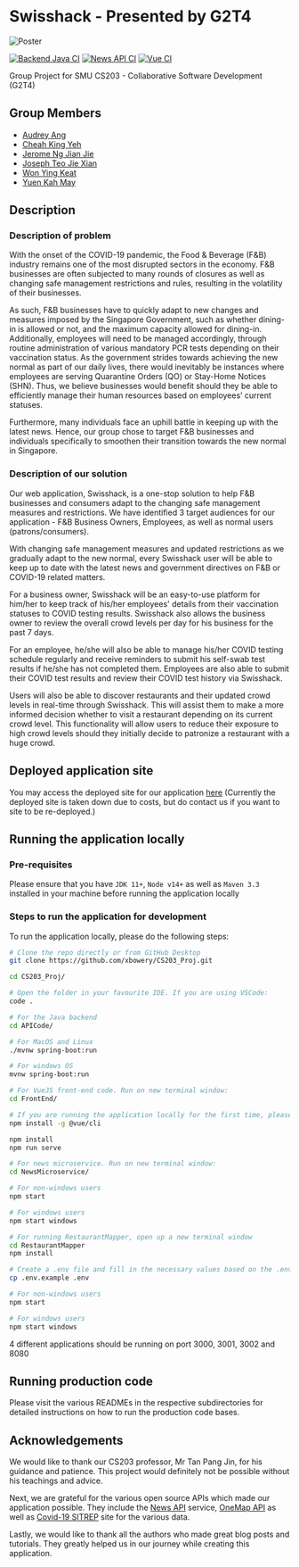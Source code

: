 # Swisshack - Presented by G2T4

![Poster](https://user-images.githubusercontent.com/69230356/141650414-5cf1979d-ec6e-4a8a-ac87-74636b8287a8.png)

[![Backend Java CI](https://github.com/xbowery/CS203_Proj/actions/workflows/apiCode_CI.yml/badge.svg)](https://github.com/xbowery/CS203_Proj/actions/workflows/apiCode_CI.yml)
[![News API CI](https://github.com/xbowery/CS203_Proj/actions/workflows/news_CI.yml/badge.svg)](https://github.com/xbowery/CS203_Proj/actions/workflows/news_CI.yml)
[![Vue CI](https://github.com/xbowery/CS203_Proj/actions/workflows/vue_ci.yml/badge.svg)](https://github.com/xbowery/CS203_Proj/actions/workflows/vue_ci.yml)

Group Project for SMU CS203 - Collaborative Software Development (G2T4)

## Group Members

- [Audrey Ang](https://github.com/audreyangg)
- [Cheah King Yeh](https://github.com/xbowery)
- [Jerome Ng Jian Jie](https://github.com/RandomBoiBoi)
- [Joseph Teo Jie Xian](https://github.com/josephishwite)
- [Won Ying Keat](https://github.com/wonyk)
- [Yuen Kah May](https://github.com/yuenkm40)

## Description

### Description of problem

With the onset of the COVID-19 pandemic, the Food & Beverage (F&B) industry remains one of the most disrupted sectors in the economy. F&B businesses are often subjected to many rounds of closures as well as changing safe management restrictions and rules, resulting in the volatility of their businesses.
 
As such, F&B businesses have to quickly adapt to new changes and measures imposed by the Singapore Government, such as whether dining-in is allowed or not, and the maximum capacity allowed for dining-in. Additionally, employees will need to be managed accordingly, through routine administration of various mandatory PCR tests depending on their vaccination status. As the government strides towards achieving the new normal as part of our daily lives, there would inevitably be instances where employees are serving Quarantine Orders (QO) or Stay-Home Notices (SHN). Thus, we believe businesses would benefit should they be able to efficiently manage their human resources based on employees’ current statuses. 

Furthermore, many individuals face an uphill battle in keeping up with the latest news. Hence, our group chose to target F&B businesses and individuals specifically to smoothen their transition towards the new normal in Singapore.

### Description of our solution

Our web application, Swisshack, is a one-stop solution to help F&B businesses and consumers adapt to the changing safe management measures and restrictions. We have identified 3 target audiences for our application - F&B Business Owners, Employees, as well as normal users (patrons/consumers).

With changing safe management measures and updated restrictions as we gradually adapt to the new normal, every Swisshack user will be able to keep up to date with the latest news and government directives on F&B or COVID-19 related matters. 

For a business owner, Swisshack will be an easy-to-use platform for him/her to keep track of his/her employees' details from their vaccination statuses to COVID testing results. Swisshack also allows the business owner to review the overall crowd levels per day for his business for the past 7 days.

For an employee, he/she will also be able to manage his/her COVID testing schedule regularly and receive reminders to submit his self-swab test results if he/she has not completed them. Employees are also able to submit their COVID test results and review their COVID test history via Swisshack. 

Users will also be able to discover restaurants and their updated crowd levels in real-time through Swisshack. This will assist them to make a more informed decision whether to visit a restaurant depending on its current crowd level. This functionality will allow users to reduce their exposure to high crowd levels should they initially decide to patronize a restaurant with a huge crowd.

## Deployed application site

You may access the deployed site for our application [here](https://happy-stone-0f3668c00.azurestaticapps.net) (Currently the deployed site is taken down due to costs, but do contact us if you want to site to be re-deployed.)

## Running the application locally

### Pre-requisites

Please ensure that you have `JDK 11+`, `Node v14+` as well as `Maven 3.3` installed in your machine before running the application locally

### Steps to run the application for development

To run the application locally, please do the following steps:

```bash
# Clone the repo directly or from GitHub Desktop
git clone https://github.com/xbowery/CS203_Proj.git

cd CS203_Proj/

# Open the folder in your favourite IDE. If you are using VSCode:
code .

# For the Java backend
cd APICode/

# For MacOS and Linux
./mvnw spring-boot:run 

# For windows OS
mvnw spring-boot:run

# For VueJS front-end code. Run on new terminal window:
cd FrontEnd/

# If you are running the application locally for the first time, please run the following command first:
npm install -g @vue/cli

npm install
npm run serve

# For news microservice. Run on new terminal window:
cd NewsMicroservice/

# For non-windows users
npm start 

# For windows users
npm start windows

# For running RestaurantMapper, open up a new terminal window
cd RestaurantMapper
npm install

# Create a .env file and fill in the necessary values based on the .env.example file
cp .env.example .env

# For non-windows users
npm start 

# For windows users
npm start windows
```

4 different applications should be running on port 3000, 3001, 3002 and 8080

## Running production code

Please visit the various READMEs in the respective subdirectories for detailed instructions on how to run the production code bases.

## Acknowledgements

We would like to thank our CS203 professor, Mr Tan Pang Jin, for his guidance and patience. This project would definitely not be possible without his teachings and advice.

Next, we are grateful for the various open source APIs which made our application possible. They include the [News API](https://newsapi.org/) service, [OneMap API](https://www.onemap.gov.sg/docs/) as well as [Covid-19 SITREP](https://covidsitrep.moh.gov.sg/) site for the various data.

Lastly, we would like to thank all the authors who made great blog posts and tutorials. They greatly helped us in our journey while creating this application.
